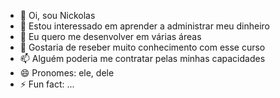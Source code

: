 - 👋 Oi, sou Nickolas
- 👀 Estou interessado em aprender a administrar meu dinheiro
- 🌱 Eu quero me desenvolver em várias áreas
- 💞️ Gostaria de reseber muito conhecimento com esse curso
- 📫 Alguém poderia me contratar pelas minhas capacidades
- 😄 Pronomes: ele, dele 
- ⚡ Fun fact: ...

<!---
Nickolas1092/Nickolas1092 is a ✨ special ✨ repository because its `README.md` (this file) appears on your GitHub profile.
You can click the Preview link to take a look at your changes.
--->
